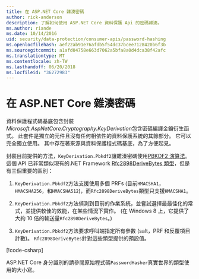 ```yaml
---
title: 在 ASP.NET Core 雜湊密碼
author: rick-anderson
description: 了解如何使用 ASP.NET Core 資料保護 Api 的密碼雜湊。
ms.author: riande
ms.date: 10/14/2016
uid: security/data-protection/consumer-apis/password-hashing
ms.openlocfilehash: aef22ab91e76afdb5f54dc37bcee7128420b6f3b
ms.sourcegitcommit: a1afd04758e663d7062a5bfa8a0d4dca38f42afc
ms.translationtype: MT
ms.contentlocale: zh-TW
ms.lasthandoff: 06/20/2018
ms.locfileid: "36272983"
---
```

# <a name="hash-passwords-in-aspnet-core"></a>在 ASP.NET Core 雜湊密碼

資料保護程式碼基底包含封裝*Microsoft.AspNetCore.Cryptography.KeyDerivation*包含密碼編譯金鑰衍生函式。 此套件是獨立的元件且沒有任何相依性的資料保護系統的其餘部分。 它可以完全獨立使用。 其中存在著來源與資料保護程式碼基底，為了方便起見。

封裝目前提供的方法，`KeyDerivation.Pbkdf2`讓雜湊密碼使用[PBKDF2 演算法](https://tools.ietf.org/html/rfc2898#section-5.2)。 這個 API 已非常類似現有的.NET Framework [Rfc2898DeriveBytes 類型](/dotnet/api/system.security.cryptography.rfc2898derivebytes)，但是有三個重要的區別：

1. `KeyDerivation.Pbkdf2`方法支援使用多個 PRFs (目前`HMACSHA1`， `HMACSHA256`，和`HMACSHA512`)，而`Rfc2898DeriveBytes`類型只支援`HMACSHA1`。

2. `KeyDerivation.Pbkdf2`方法偵測到目前的作業系統，並嘗試選擇最最佳化的常式，並提供較佳的效能，在某些情況下實作。 (在 Windows 8 上，它提供了大約 10 倍的輸送量`Rfc2898DeriveBytes`。)

3. `KeyDerivation.Pbkdf2`方法要求呼叫端指定所有參數 (salt，PRF 和反覆項目計數)。 `Rfc2898DeriveBytes`針對這些類型提供的預設值。

[!code-csharp[](password-hashing/samples/passwordhasher.cs)]

ASP.NET Core 身分識別的請參閱原始程式碼`PasswordHasher`真實世界的類型使用的大小寫。
